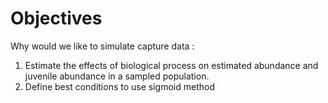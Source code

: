 # Objectives

Why would we like to simulate capture data : 

1) Estimate the effects of biological process on estimated abundance and juvenile abundance in a sampled population.
2) Define best conditions to use sigmoid method 
